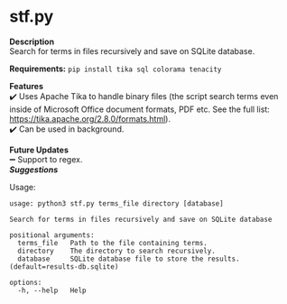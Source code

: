 # stf.py
**Description** <br />
Search for terms in files recursively and save on SQLite database. <br />

**Requirements:**
```pip install tika sql colorama tenacity```

**Features** <br />
:heavy_check_mark: Uses Apache Tika to handle binary files (the script search terms even inside of Microsoft Office document formats, PDF etc. See the full list: https://tika.apache.org/2.8.0/formats.html). <br />
:heavy_check_mark: Can be used in background. <br />

**Future Updates** <br />
:heavy_minus_sign: Support to regex. <br />
***Suggestions***

Usage:
```
usage: python3 stf.py terms_file directory [database]

Search for terms in files recursively and save on SQLite database

positional arguments:
  terms_file   Path to the file containing terms.
  directory    The directory to search recursively.
  database     SQLite database file to store the results. (default=results-db.sqlite)

options:
  -h, --help   Help
```
